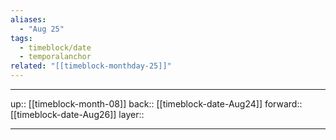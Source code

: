 ```yaml
---
aliases:
  - "Aug 25"
tags:
  - timeblock/date
  - temporalanchor
related: "[[timeblock-monthday-25]]"
---
```




***

up:: [[timeblock-month-08]]
back:: [[timeblock-date-Aug24]]
forward:: [[timeblock-date-Aug26]]
layer:: 

***
